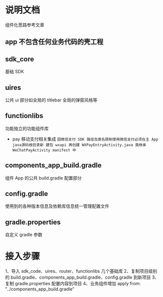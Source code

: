# 说明文档
组件化思路参考文章
## app 不包含任何业务代码的壳工程
## sdk_core
基础 SDK
## uires
公共 ui 部分如全局的 titlebar 全局的弹窗风格等
## functionlibs
功能独立的功能组件库
- pay 移动支付相关集成 `因微信支付 SDK 路径及类名限制使用微信支付必须在主 App java源码根目录新
建包 wxapi 再创建 WXPayEntryActivity.java 类继承 WeChatPayActivity manifest 中`
## components_app_build.gradle
组件 App 的公共 build.gradle 配置部分
## config.gradle
使用到的各种版本信息及依赖库信息统一管理配置文件
## gradle.properties
自定义 gradle 参数

# 接入步骤
1、导入 sdk_code、uires、router、functionlibs 几个基础库
2、复制项目级别的 build.gradle、components_app_build.gradle、config.gradle 到新项目
3、复制 gradle.properties 配置内容到项目
4、业务组件增加 apply from: "../components_app_build.gradle" 
